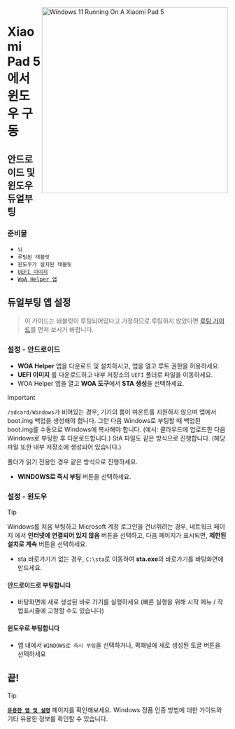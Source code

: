 <img align="right" src="https://raw.githubusercontent.com/erdilS/Port-Windows-11-Xiaomi-Pad-5/main/nabu.png" width="425" alt="Windows 11 Running On A Xiaomi Pad 5">

# Xiaomi Pad 5 에서 윈도우 구동

## 안드로이드 및 윈도우 듀얼부팅

### 준비물
- ```뇌```
- ```루팅된 태블릿```
- ```윈도우가 설치된 태블릿```
- [```UEFI 이미지```](https://github.com/erdilS/Port-Windows-11-Xiaomi-Pad-5/releases/tag/UEFI)
- [```WoA Helper 앱```](https://github.com/n00b69/woa-helper/releases/tag/APK)

## 듀얼부팅 앱 설정
> 이 가이드는 태블릿이 루팅되어있다고 가정하므로 루팅하지 않았다면 [루팅 가이드](2-rootguide-ko.md)를 먼저 보시기 바랍니다.

### 설정 - 안드로이드
- **WOA Helper** 앱을 다운로드 및 설치하시고, 앱을 열고 루트 권한을 허용하세요.
- **UEFI 이미지** 를 다운로드하고 내부 저장소의 `UEFI` 폴더로 파일을 이동하세요.
- WOA Helper 앱을 열고 **WOA 도구**에서 **STA 생성**을 선택하세요.
> [!Important]
> `/sdcard/Windows`가 비어있는 경우, 기기의 롬이 마운트를 지원하지 않으며 앱에서 boot.img 백업을 생성해야 합니다. 그런 다음 Windows로 부팅할 때 백업된 boot.img를 수동으로 Windows에 복사해야 합니다. (예시: 클라우드에 업로드한 다음 Windows로 부팅한 후 다운로드합니다.) StA 파일도 같은 방식으로 진행합니다. (해당 파일 또한 내부 저장소에 생성되어 있습니다.)
>
> 폴더가 읽기 전용인 경우 같은 방식으로 진행하세요.
- **WINDOWS로 즉시 부팅** 버튼을 선택하세요.

### 설정 - 윈도우
> [!Tip]
> Windows를 처음 부팅하고 Microsoft 계정 로그인을 건너뛰려는 경우, 네트워크 페이지 에서 **인터넷에 연결되어 있지 않음** 버튼을 선택하고, 다음 페이지가 표시되면, **제한된 설치로 계속** 버튼을 선택하세요.
- sta 바로가기가 없는 경우, `C:\sta`로 이동하여 **sta.exe**의 바로가기를 바탕화면에 만드세요.

#### 안드로이드로 부팅합니다
- 바탕화면에 새로 생성된 바로 가기를 실행하세요 (빠른 실행을 위해 시작 메뉴 / 작업표시줄에 고정할 수도 있습니다)

#### 윈도우로 부팅합니다
- 앱 내에서 `WINDOWS로 즉시 부팅`을 선택하거나, 퀵패널에 새로 생성된 토글 버튼을 선택하세요
  
## 끝!

> [!TIP]
> [**```유용한 앱 및 설명```**](Additional-materials-ko.md) 페이지를 확인해보세요. Windows 정품 인증 방법에 대한 가이드와 기타 유용한 정보를 확인할 수 있습니다.










